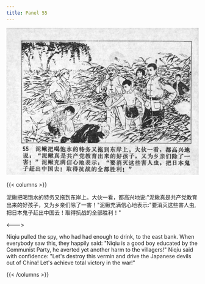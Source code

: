 ```yaml
---
title: Panel 55
---
```


![niqiu page](./../../images/niqiu/seifert0397_nqkg_0059_055.jpg)

{{< columns >}}

泥鳅把喝饱水的特务又拖到东岸上。大伙一看，都高兴地说:"泥鳅真是共产党教育出来的好孩子，又为乡亲们除了一害！"泥鳅充满信心地表示:"要消灭这些害人虫,把日本鬼子赶出中国去！取得抗战的全部胜利！"

<--->

Niqiu pulled the spy, who had had enough to drink, to the east bank. When everybody saw this, they happily said: "Niqiu is a good boy educated by the Communist Party, he averted yet another harm to the villagers!" Niqiu said with confidence: "Let's destroy this vermin and drive the Japanese devils out of China! Let's achieve total victory in the war!"

{{< /columns >}}